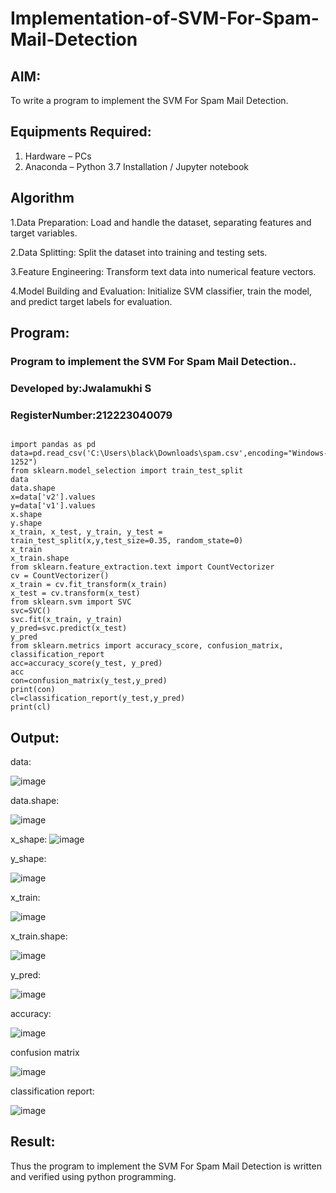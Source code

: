 # Implementation-of-SVM-For-Spam-Mail-Detection

## AIM:
To write a program to implement the SVM For Spam Mail Detection.

## Equipments Required:
1. Hardware – PCs
2. Anaconda – Python 3.7 Installation / Jupyter notebook

## Algorithm
1.Data Preparation: Load and handle the dataset, separating features and target variables.

2.Data Splitting: Split the dataset into training and testing sets.

3.Feature Engineering: Transform text data into numerical feature vectors.

4.Model Building and Evaluation: Initialize SVM classifier, train the model, and predict target labels for evaluation.



## Program:

### Program to implement the SVM For Spam Mail Detection..
### Developed by:Jwalamukhi S 
### RegisterNumber:212223040079
```

import pandas as pd
data=pd.read_csv('C:\Users\black\Downloads\spam.csv',encoding="Windows-1252")
from sklearn.model_selection import train_test_split
data
data.shape
x=data['v2'].values
y=data['v1'].values
x.shape
y.shape
x_train, x_test, y_train, y_test = train_test_split(x,y,test_size=0.35, random_state=0)
x_train
x_train.shape
from sklearn.feature_extraction.text import CountVectorizer
cv = CountVectorizer()
x_train = cv.fit_transform(x_train)
x_test = cv.transform(x_test)
from sklearn.svm import SVC
svc=SVC()
svc.fit(x_train, y_train)
y_pred=svc.predict(x_test)
y_pred
from sklearn.metrics import accuracy_score, confusion_matrix, classification_report
acc=accuracy_score(y_test, y_pred)
acc
con=confusion_matrix(y_test,y_pred)
print(con)
cl=classification_report(y_test,y_pred)
print(cl)
```

## Output:
data:

![image](https://github.com/Jwalamukhi/Implementation-of-SVM-For-Spam-Mail-Detection/assets/145953628/9ec509f4-82a8-411d-8d46-32320d4f966c)


data.shape:

![image](https://github.com/Jwalamukhi/Implementation-of-SVM-For-Spam-Mail-Detection/assets/145953628/62a119d3-fbd5-43bc-afd3-e8e33bbc1674)



x_shape:
![image](https://github.com/Jwalamukhi/Implementation-of-SVM-For-Spam-Mail-Detection/assets/145953628/310d0493-f627-4e17-82e2-461d0d6dcbf3)



y_shape:

![image](https://github.com/Jwalamukhi/Implementation-of-SVM-For-Spam-Mail-Detection/assets/145953628/abb8d48b-1e80-4838-86f2-8e949f29e83a)

x_train:

![image](https://github.com/Jwalamukhi/Implementation-of-SVM-For-Spam-Mail-Detection/assets/145953628/db2e00b6-c02c-408f-ae83-e6598538635d)

x_train.shape:

![image](https://github.com/Jwalamukhi/Implementation-of-SVM-For-Spam-Mail-Detection/assets/145953628/a7629527-1d1b-409f-ab2c-411ed0c04f6f)

y_pred:

![image](https://github.com/Jwalamukhi/Implementation-of-SVM-For-Spam-Mail-Detection/assets/145953628/a8d9f171-a614-44c0-b9d7-d83742981053)

accuracy:

![image](https://github.com/Jwalamukhi/Implementation-of-SVM-For-Spam-Mail-Detection/assets/145953628/a7368ce9-eea8-4b5c-8707-c68ec94a6a85)

confusion matrix

![image](https://github.com/Jwalamukhi/Implementation-of-SVM-For-Spam-Mail-Detection/assets/145953628/e1a528ad-b772-44cb-9a82-8190a0907540)

classification report:

![image](https://github.com/Jwalamukhi/Implementation-of-SVM-For-Spam-Mail-Detection/assets/145953628/31bde20b-7d41-4eec-9598-49844bd475a7)














## Result:
Thus the program to implement the SVM For Spam Mail Detection is written and verified using python programming.
